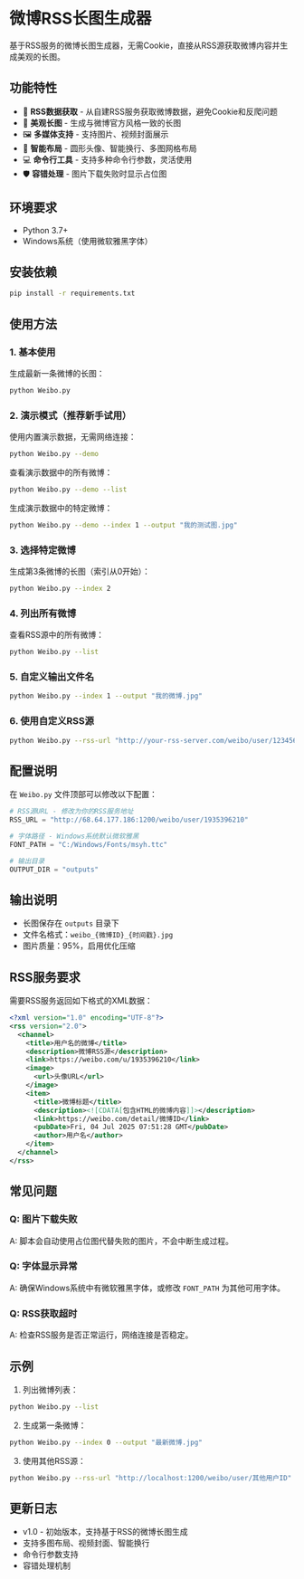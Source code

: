 # 微博RSS长图生成器

基于RSS服务的微博长图生成器，无需Cookie，直接从RSS源获取微博内容并生成美观的长图。

## 功能特性

- 📡 **RSS数据获取** - 从自建RSS服务获取微博数据，避免Cookie和反爬问题
- 🎨 **美观长图** - 生成与微博官方风格一致的长图
- 🖼️ **多媒体支持** - 支持图片、视频封面展示
- 🔄 **智能布局** - 圆形头像、智能换行、多图网格布局
- 💻 **命令行工具** - 支持多种命令行参数，灵活使用
- 🛡️ **容错处理** - 图片下载失败时显示占位图

## 环境要求

- Python 3.7+
- Windows系统（使用微软雅黑字体）

## 安装依赖

```bash
pip install -r requirements.txt
```

## 使用方法

### 1. 基本使用

生成最新一条微博的长图：
```bash
python Weibo.py
```

### 2. 演示模式（推荐新手试用）

使用内置演示数据，无需网络连接：
```bash
python Weibo.py --demo
```

查看演示数据中的所有微博：
```bash
python Weibo.py --demo --list
```

生成演示数据中的特定微博：
```bash
python Weibo.py --demo --index 1 --output "我的测试图.jpg"
```

### 3. 选择特定微博

生成第3条微博的长图（索引从0开始）：
```bash
python Weibo.py --index 2
```

### 4. 列出所有微博

查看RSS源中的所有微博：
```bash
python Weibo.py --list
```

### 5. 自定义输出文件名

```bash
python Weibo.py --index 1 --output "我的微博.jpg"
```

### 6. 使用自定义RSS源

```bash
python Weibo.py --rss-url "http://your-rss-server.com/weibo/user/123456"
```

## 配置说明

在 `Weibo.py` 文件顶部可以修改以下配置：

```python
# RSS源URL - 修改为你的RSS服务地址
RSS_URL = "http://68.64.177.186:1200/weibo/user/1935396210"

# 字体路径 - Windows系统默认微软雅黑
FONT_PATH = "C:/Windows/Fonts/msyh.ttc"

# 输出目录
OUTPUT_DIR = "outputs"
```

## 输出说明

- 长图保存在 `outputs` 目录下
- 文件名格式：`weibo_{微博ID}_{时间戳}.jpg`
- 图片质量：95%，启用优化压缩

## RSS服务要求

需要RSS服务返回如下格式的XML数据：

```xml
<?xml version="1.0" encoding="UTF-8"?>
<rss version="2.0">
  <channel>
    <title>用户名的微博</title>
    <description>微博RSS源</description>
    <link>https://weibo.com/u/1935396210</link>
    <image>
      <url>头像URL</url>
    </image>
    <item>
      <title>微博标题</title>
      <description><![CDATA[包含HTML的微博内容]]></description>
      <link>https://weibo.com/detail/微博ID</link>
      <pubDate>Fri, 04 Jul 2025 07:51:28 GMT</pubDate>
      <author>用户名</author>
    </item>
  </channel>
</rss>
```

## 常见问题

### Q: 图片下载失败
A: 脚本会自动使用占位图代替失败的图片，不会中断生成过程。

### Q: 字体显示异常
A: 确保Windows系统中有微软雅黑字体，或修改 `FONT_PATH` 为其他可用字体。

### Q: RSS获取超时
A: 检查RSS服务是否正常运行，网络连接是否稳定。

## 示例

1. 列出微博列表：
```bash
python Weibo.py --list
```

2. 生成第一条微博：
```bash
python Weibo.py --index 0 --output "最新微博.jpg"
```

3. 使用其他RSS源：
```bash
python Weibo.py --rss-url "http://localhost:1200/weibo/user/其他用户ID"
```

## 更新日志

- v1.0 - 初始版本，支持基于RSS的微博长图生成
- 支持多图布局、视频封面、智能换行
- 命令行参数支持
- 容错处理机制
